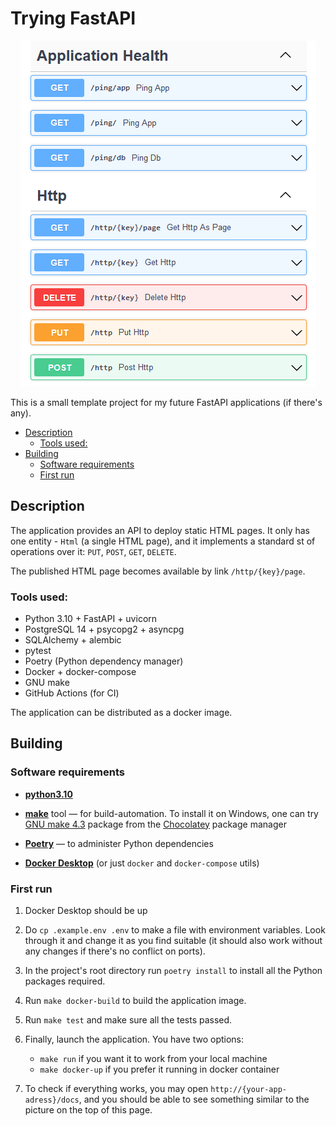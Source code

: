 <h1>Trying FastAPI</h1>

<div align="center">

![Screenshot](try-fastapi.png)

</div>

This is a small template project for my future FastAPI applications (if there's any).

- [Description](#description)
  - [Tools used:](#tools-used)
- [Building](#building)
  - [Software requirements](#software-requirements)
  - [First run](#first-run)

## Description
The application provides an API to deploy static HTML pages. It only has one entity - `Html` (a single HTML page), and it implements a standard st of operations over it: `PUT`, `POST`, `GET`, `DELETE`. 

The published HTML page becomes available by link `/http/{key}/page`.

### Tools used:
- Python 3.10 + FastAPI + uvicorn
- PostgreSQL 14 + psycopg2 + asyncpg
- SQLAlchemy + alembic
- pytest
- Poetry (Python dependency manager)
- Docker + docker-compose 
- GNU make 
- GitHub Actions (for CI)

The application can be distributed as a docker image.

## Building

### Software requirements
- [**python3.10**](https://www.python.org/downloads/)

- [**make**](https://en.wikipedia.org/wiki/Make_(software)) tool — for build-automation. To install it on Windows, one can try [GNU make 4.3](https://community.chocolatey.org/packages/make)  package from the [Chocolatey](https://github.com/chocolatey/choco) package manager

- [**Poetry**](https://python-poetry.org/) — to administer Python dependencies

- [**Docker Desktop**](https://www.docker.com/products/docker-desktop/) (or just `docker` and `docker-compose` utils)

### First run
1. Docker Desktop should be up
2. Do `cp .example.env .env` to make a file with environment variables. Look through it and change it as you find suitable (it should also work without any changes if there's no conflict on ports).
3. In the project's root directory run
`poetry install`
to install all the Python packages required.

4. Run `make docker-build` to build the application image.

1. Run `make test` and make sure all the tests passed.

6. Finally, launch the application. You have two options:
    - `make run` if you want it to work from your local machine
    - `make docker-up` if you prefer it running in docker container

7. To check if everything works, you may open `http://{your-app-adress}/docs`, and you should be able to see something similar to the picture on the top of this page.